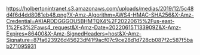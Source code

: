 https://holbertonintranet.s3.amazonaws.com/uploads/medias/2019/12/5c48d4f6d4dd8081eb48.png?X-Amz-Algorithm=AWS4-HMAC-SHA256&X-Amz-Credential=AKIARDDGGGOU5BHMTQX4%2F20220615%2Fus-east-1%2Fs3%2Faws4_request&X-Amz-Date=20220615T133909Z&X-Amz-Expires=86400&X-Amz-SignedHeaders=host&X-Amz-Signature=87fa623926d45623df41f9acf07c9ce28d1d728cb087f2c587f5bab271095931
